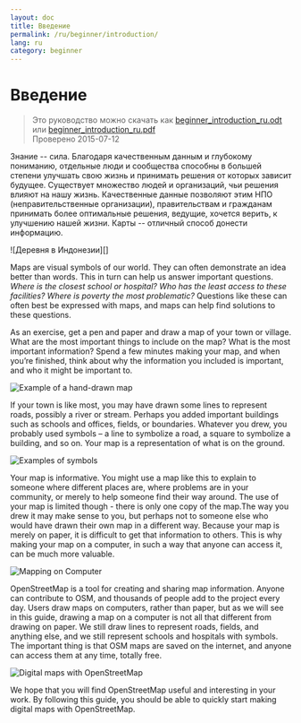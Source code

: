 ```yaml
---
layout: doc
title: Введение
permalink: /ru/beginner/introduction/
lang: ru
category: beginner
---
```


Введение
============

> Это руководство можно скачать как [beginner_introduction_ru.odt](/files/beginner_introduction_ru.odt) или [beginner_introduction_ru.pdf](/files/beginner_introduction_ru.pdf)  
> Проверено 2015-07-12  

Знание -- сила. Благодаря качественным данным и глубокому пониманию, отдельные люди и сообщества способны в большей степени улучшать свою жизнь и принимать решения от которых зависит будущее. Существует множество людей и организаций, чьи решения влияют на нашу жизнь. Качественные данные позволяют этим  НПО (неправительственные организации), правительствам и гражданам принимать более оптимальные решения, ведущие, хочется верить, к улучшению нашей жизни. Карты -- отличный способ донести информацию. 

![Деревня в Индонезии][]

Maps are visual symbols of our world. They can often demonstrate an idea better than words. This in turn can help us answer important questions. *Where is the closest school or hospital? Who has the least access to these facilities? Where is poverty the most problematic?* Questions like these can often best be expressed with maps, and maps can help find solutions to these questions. 

As an exercise, get a pen and paper and draw a map of your town or village. What are the most important things to include on the map? What is the most important information? Spend a few minutes making your map, and when you’re finished, think about why the information you included is important, and who it might be important to.

![Example of a hand-drawn map][]

If your town is like most, you may have drawn some lines to represent roads, possibly a river or stream. Perhaps you added important buildings such as schools and offices, fields, or boundaries. Whatever you drew, you probably used symbols – a line to symbolize a road, a square to symbolize a building, and so on. Your map is a representation of what is on the ground.

![Examples of symbols][]

Your map is informative. You might use a map like this to explain to someone where different places are, where problems are in your community, or merely to help someone find their way around. The use of your map is limited though - there is only one copy of the map.The way you drew it may make sense to you, but perhaps not to someone else who would have drawn their own map in a different way. Because your map is merely on paper, it is difficult to get that information to others.  This is why making your map on a computer, in such a way that anyone can access it, can be much more valuable. 

![Mapping on Computer][]

OpenStreetMap is a tool for creating and sharing map information.  Anyone can contribute to OSM, and thousands of people add to the project every day. Users draw maps on computers, rather than paper, but as we will see in this guide, drawing a map on a computer is not all that different from drawing on paper. We still draw lines to represent roads, fields, and anything else, and we still represent schools and hospitals with symbols. The important thing is that OSM maps are saved on the internet, and anyone can access them at any time, totally free.

![Digital maps with OpenStreetMap][]

We hope that you will find OpenStreetMap useful and interesting in your work. By following this guide, you should be able to quickly start making digital maps with OpenStreetMap.


[A village in Indonesia]: /images/beginner/village-in-indonesia.png
[Example of a hand-drawn map]: /images/beginner/hand-drawn-map.png
[Examples of symbols]: /images/beginner/examples-of-symbols.png
[Mapping on Computer]: /images/beginner/mapping-on-computer.png
[Digital maps with OpenStreetMap]: /images/beginner/digital-maps-with-osm.png